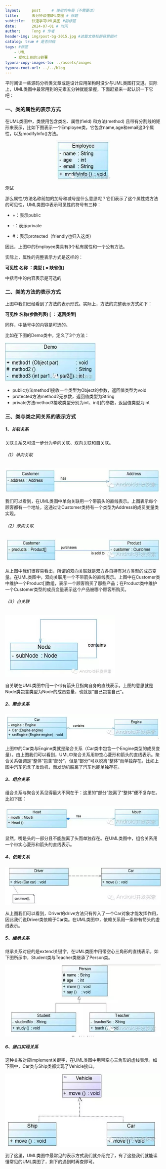 ```yaml
---
layout:     post     # 使用的布局（不需要改）
title:      五分钟读懂UML类图 # 标题 
subtitle:   快速学习UML类图 #副标题
date:       2024-07-01 # 时间
author:     Tong # 作者
header-img: img/post-bg-2015.jpg #这篇文章标题背景图片
catalog: true # 是否归档
tags: #标签
    - UML
    - 爱吃土豆的马铃薯
typora-copy-images-to: ../assets/images
typora-root-url: ../../blog
---
```


平时阅读一些源码分析类文章或是设计应用架构时没少与UML类图打交道。实际上，UML类图中最常用到的元素五分钟就能掌握，下面赶紧来一起认识一下它吧：

### 一、类的属性的表示方式

在UML类图中，类使用包含类名、属性(field) 和方法(method) 且带有分割线的矩形来表示，比如下图表示一个Employee类，它包含name,age和email这3个属性，以及modifyInfo()方法。

<img src="/assets/images/617148-20160612221055090-339746853.jpg" alt="img" style="zoom: 100%; display: block; margin: 0 auto;"/>



测试

那么属性/方法名称前加的加号和减号是什么意思呢？它们表示了这个属性或方法的可见性，UML类图中表示可见性的符号有三种：

+ +：表示public

+ -：表示private

+ #：表示protected（friendly也归入这类）

因此，上图中的Employee类具有3个私有属性和一个公有方法。

 

实际上，属性的完整表示方式是这样的：

**可见性  名称 ：类型 [ = 缺省值]**

中括号中的内容表示是可选的

 

### 二、类的方法的表示方式

上图中我们已经看到了方法的表示形式。实际上，方法的完整表示方式如下：

**可见性  名称(参数列表) [ ： 返回类型]**

同样，中括号中的内容是可选的。

 

比如在下图的Demo类中，定义了3个方法：

<img src="/assets/images/617148-20160612222105058-2140837213.jpg" alt="img" style="zoom:100%;" />



+ public方法method1接收一个类型为Object的参数，返回值类型为void
+ protected方法method2无参数，返回值类型为String
+ private方法method3接收类型分别为int、int[]的参数，返回值类型为int

 

### 三、类与类之间关系的表示方式

##### 1、关联关系

关联关系又可进一步分为单向关联、双向关联和自关联。

###### （1）单向关联

<img src="/assets/images/617148-20160612224805636-1840590061.jpg" alt="img" style="zoom:100%;"/>



我们可以看到，在UML类图中单向关联用一个带箭头的直线表示。上图表示每个顾客都有一个地址，这通过让Customer类持有一个类型为Address的成员变量类实现。

 

###### （2）双向关联

<img src="/assets/images/617148-20160612225006840-13774319.jpg" alt="img" style="zoom:100%;"/>



从上图中我们很容易看出，所谓的双向关联就是双方各自持有对方类型的成员变量。在UML类图中，双向关联用一个不带箭头的直线表示。上图中在Customer类中维护一个Product[]数组，表示一个顾客购买了那些产品；在Product类中维护一个Customer类型的成员变量表示这个产品被哪个顾客所购买。

 

###### （3）自关联

<img src="/assets/images/617148-20160612225239636-76459111.jpg" alt="img" style="zoom:100%;" />





自关联在UML类图中用一个带有箭头且指向自身的直线表示。上图的意思就是Node类包含类型为Node的成员变量，也就是“自己包含自己”。

 

##### 2、聚合关系

<img src="/assets/images/617148-20160612225421496-664373564.jpg" alt="img" style="zoom:100%;"/>



上图中的Car类与Engine类就是聚合关系（Car类中包含一个Engine类型的成员变量）。由上图我们可以看到，UML中聚合关系用带空心菱形和箭头的直线表示。聚合关系强调是“整体”包含“部分”，但是“部分”可以脱离“整体”而单独存在。比如上图中汽车包含了发动机，而发动机脱离了汽车也能单独存在。

 

##### 3、组合关系

组合关系与聚合关系见得最大不同在于：这里的“部分”脱离了“整体”便不复存在。比如下图：

<img src="/assets/images/617148-20160612232819824-829657559.jpg" alt="img" style="zoom:100%;"/>



显然，嘴是头的一部分且不能脱离了头而单独存在。在UML类图中，组合关系用一个带实心菱形和箭头的直线表示。

 

##### 4、依赖关系

<img src="/assets/images/617148-20160612232951746-9292157.jpg" alt="img" style="zoom:100%;"/>





从上图我们可以看到，Driver的drive方法只有传入了一个Car对象才能发挥作用，因此我们说Driver类依赖于Car类。在UML类图中，依赖关系用一条带有箭头的虚线表示。

 

##### 5、继承关系

继承关系对应的是extend关键字，在UML类图中用带空心三角形的直线表示，如下图所示中，Student类与Teacher类继承了Person类。

<img src="/assets/images/617148-20160612233246199-1404301867.jpg" alt="img" style="zoom:100%;"/>





##### 6、接口实现关系

这种关系对应implement关键字，在UML类图中用带空心三角形的虚线表示。如下图中，Car类与Ship类都实现了Vehicle接口。

<img src="/assets/images/617148-20160612233430777-736506858.jpg" alt="img" style="zoom:100%;"/>





到了这里，UML类图中最常见的表示方式我们就介绍完了，有了这些我们就能读懂常见的UML类图了，剩下的遇到时再查即可。

